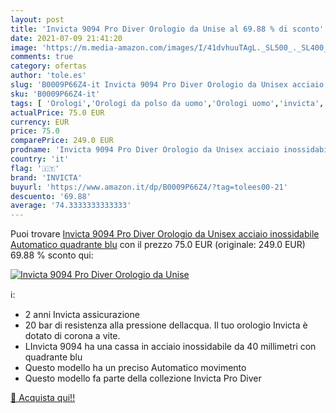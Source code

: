 ```yaml
---
layout: post
title: 'Invicta 9094 Pro Diver Orologio da Unise al 69.88 % di sconto'
date: 2021-07-09 21:41:20
image: 'https://m.media-amazon.com/images/I/41dvhuuTAgL._SL500_._SL400_.jpg'
comments: true
category: ofertas
author: 'tole.es'
slug: 'B0009P66Z4-it Invicta 9094 Pro Diver Orologio da Unisex acciaio...'
sku: 'B0009P66Z4-it'
tags: [ 'Orologi','Orologi da polso da uomo','Orologi uomo','invicta', ]
actualPrice: 75.0 EUR
currency: EUR
price: 75.0
comparePrice: 249.0 EUR
prodname: 'Invicta 9094 Pro Diver Orologio da Unisex acciaio inossidabile Automatico quadrante blu'
country: 'it'
flag: '🇮🇹'
brand: 'INVICTA'
buyurl: 'https://www.amazon.it/dp/B0009P66Z4/?tag=tolees00-21'
descuento: '69.88'
average: '74.3333333333333'
---
```


Puoi trovare [Invicta 9094 Pro Diver Orologio da Unisex acciaio inossidabile Automatico quadrante blu](https://www.amazon.it/dp/B0009P66Z4/?tag=tolees00-21) con il prezzo 75.0 EUR (originale: 249.0 EUR) 69.88 % sconto qui:

[![Invicta 9094 Pro Diver Orologio da Unise](https://m.media-amazon.com/images/I/41dvhuuTAgL._SL500_._SL400_.jpg)](https://www.amazon.it/dp/B0009P66Z4/?tag=tolees00-21)

ℹ️:

- 2 anni Invicta assicurazione
- 20 bar di resistenza alla pressione dellacqua. Il tuo orologio Invicta è dotato di corona a vite.
- LInvicta 9094 ha una cassa in acciaio inossidabile da 40 millimetri con quadrante blu
- Questo modello ha un preciso Automatico movimento
- Questo modello fa parte della collezione Invicta Pro Diver

[🛒 Acquista qui!!](https://www.amazon.it/dp/B0009P66Z4/?tag=tolees00-21)
